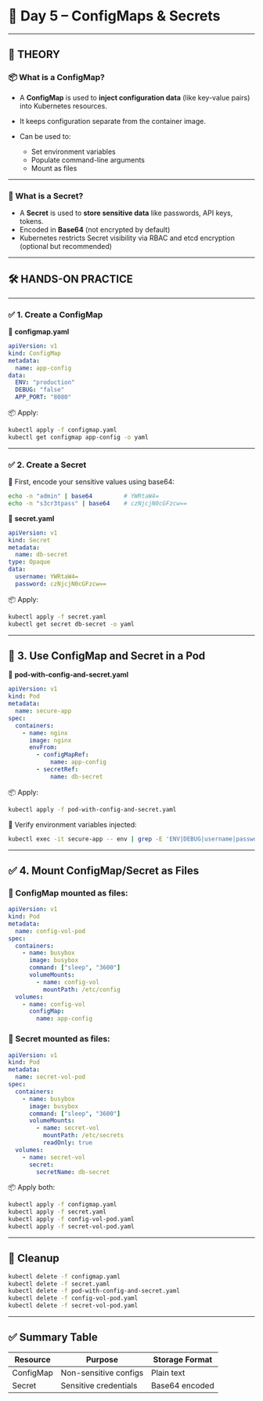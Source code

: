 # 📘 **Day 5 – ConfigMaps & Secrets**

---

## 🧠 THEORY

### 📦 What is a **ConfigMap**?

* A **ConfigMap** is used to **inject configuration data** (like key-value pairs) into Kubernetes resources.
* It keeps configuration separate from the container image.
* Can be used to:

  * Set environment variables
  * Populate command-line arguments
  * Mount as files

---

### 🔐 What is a **Secret**?

* A **Secret** is used to **store sensitive data** like passwords, API keys, tokens.
* Encoded in **Base64** (not encrypted by default)
* Kubernetes restricts Secret visibility via RBAC and etcd encryption (optional but recommended)

---

## 🛠️ HANDS-ON PRACTICE

---

### ✅ 1. Create a ConfigMap

📄 **configmap.yaml**

```yaml
apiVersion: v1
kind: ConfigMap
metadata:
  name: app-config
data:
  ENV: "production"
  DEBUG: "false"
  APP_PORT: "8080"
```

📦 Apply:

```bash
kubectl apply -f configmap.yaml
kubectl get configmap app-config -o yaml
```

---

### ✅ 2. Create a Secret

📌 First, encode your sensitive values using base64:

```bash
echo -n "admin" | base64         # YWRtaW4=
echo -n "s3cr3tpass" | base64    # czNjcjN0cGFzcw==
```

📄 **secret.yaml**

```yaml
apiVersion: v1
kind: Secret
metadata:
  name: db-secret
type: Opaque
data:
  username: YWRtaW4=
  password: czNjcjN0cGFzcw==
```

📦 Apply:

```bash
kubectl apply -f secret.yaml
kubectl get secret db-secret -o yaml
```

---

## 🚀 3. Use ConfigMap and Secret in a Pod

📄 **pod-with-config-and-secret.yaml**

```yaml
apiVersion: v1
kind: Pod
metadata:
  name: secure-app
spec:
  containers:
    - name: nginx
      image: nginx
      envFrom:
        - configMapRef:
            name: app-config
        - secretRef:
            name: db-secret
```

📦 Apply:

```bash
kubectl apply -f pod-with-config-and-secret.yaml
```

🔎 Verify environment variables injected:

```bash
kubectl exec -it secure-app -- env | grep -E 'ENV|DEBUG|username|password'
```

---

## ✅ 4. Mount ConfigMap/Secret as Files

### 📄 ConfigMap mounted as files:

```yaml
apiVersion: v1
kind: Pod
metadata:
  name: config-vol-pod
spec:
  containers:
    - name: busybox
      image: busybox
      command: ["sleep", "3600"]
      volumeMounts:
        - name: config-vol
          mountPath: /etc/config
  volumes:
    - name: config-vol
      configMap:
        name: app-config
```

### 📄 Secret mounted as files:

```yaml
apiVersion: v1
kind: Pod
metadata:
  name: secret-vol-pod
spec:
  containers:
    - name: busybox
      image: busybox
      command: ["sleep", "3600"]
      volumeMounts:
        - name: secret-vol
          mountPath: /etc/secrets
          readOnly: true
  volumes:
    - name: secret-vol
      secret:
        secretName: db-secret
```

📦 Apply both:

```bash
kubectl apply -f configmap.yaml
kubectl apply -f secret.yaml
kubectl apply -f config-vol-pod.yaml
kubectl apply -f secret-vol-pod.yaml
```

---

## 🧹 Cleanup

```bash
kubectl delete -f configmap.yaml
kubectl delete -f secret.yaml
kubectl delete -f pod-with-config-and-secret.yaml
kubectl delete -f config-vol-pod.yaml
kubectl delete -f secret-vol-pod.yaml
```

---

## ✅ Summary Table

| Resource  | Purpose               | Storage Format |
| --------- | --------------------- | -------------- |
| ConfigMap | Non-sensitive configs | Plain text     |
| Secret    | Sensitive credentials | Base64 encoded |



